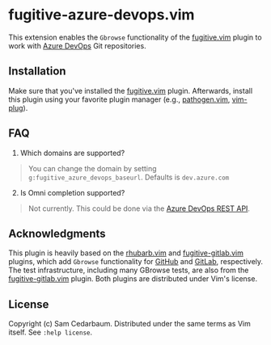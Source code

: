 # fugitive-azure-devops.vim

This extension enables the `Gbrowse` functionality of the [fugitive.vim](https://github.com/tpope/vim-fugitive) plugin to work with [Azure DevOps](https://azure.microsoft.com/en-us/services/devops/) Git repositories.

## Installation

Make sure that you've installed the [fugitive.vim](https://github.com/tpope/vim-fugitive) plugin. Afterwards, install this plugin using your favorite plugin manager (e.g., [pathogen.vim](https://github.com/tpope/vim-pathogen), [vim-plug](https://github.com/junegunn/vim-plug)).

## FAQ

1. Which domains are supported?
> You can change the domain by setting `g:fugitive_azure_devops_baseurl`. Defaults is `dev.azure.com`
2. Is Omni completion supported?
> Not currently. This could be done via the [Azure DevOps REST API](https://docs.microsoft.com/en-us/rest/api/azure/devops/?view=azure-devops-rest-5.0).

## Acknowledgments

This plugin is heavily based on the [rhubarb.vim](https://github.com/tpope/vim-rhubarb) and [fugitive-gitlab.vim](https://github.com/shumphrey/fugitive-gitlab.vim) plugins, which add `Gbrowse` functionality for [GitHub](https://github.com/) and [GitLab](https://about.gitlab.com/), respectively. The test infrastructure, including many GBrowse tests, are also from the [fugitive-gitlab.vim](https://github.com/shumphrey/fugitive-gitlab.vim) plugin. Both plugins are distributed under Vim's license.

## License
Copyright (c) Sam Cedarbaum. Distributed under the same terms as Vim itself. See `:help license`.
